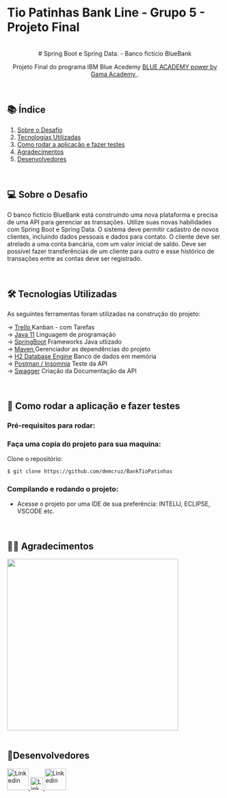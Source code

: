 # Tio Patinhas Bank Line - Grupo 5 - Projeto Final

<br>
<div align=center>   
# Spring Boot e Spring Data. - Banco fictício BlueBank 

Projeto Final do programa IBM Blue Acedemy <a href="https://ibmblueacademy.corporate.gama.academy/"> BLUE ACADEMY power by Gama Academy </a>.

</div><br>

## 📚 Índice
 1. [Sobre o Desafio](#projeto)
 2. [Tecnologias Utilizadas](#tecnologias)
 3. [Como rodar a aplicação e fazer testes](#testes)
 4. [Agradecimentos](#agradecimentos)
 5. [Desenvolvedores](#Devs)



<div id='projeto'/>
<br>

## 💻 Sobre o Desafio

O banco fictício BlueBank está construindo uma nova plataforma e precisa de
uma API para gerenciar as transações. Utilize suas novas habilidades com Spring Boot e
Spring Data.
O sistema deve permitir cadastro de novos clientes, incluindo dados pessoais e
dados para contato. O cliente deve ser atrelado a uma conta bancária, com um valor
inicial de saldo. Deve ser possível fazer transferências de um cliente para outro e esse
histórico de transações entre as contas deve ser registrado.


<div id='tecnologias'/>
<br>

## 🛠 Tecnologias Utilizadas

As seguintes ferramentas foram utilizadas na construção do projeto:

&rarr; <a href="https://trello.com/b/qrTwVK2H/patinhas-bank-line-trabalho-final-ibm-blue-academy"> Trello </a> Kanban - com Tarefas  <br>
&rarr; <a href="https://www.oracle.com/br/java/technologies/javase-jdk11-downloads.html">Java 11</a> Linguagem de programação   <br>
&rarr; <a href="https://spring.io/">SpringBoot</a> Frameworks Java utlizado <br>
&rarr; <a href="https://maven.apache.org/">Maven </a> Gerenciador as dependências do projeto <br>
&rarr; <a href="http://www.h2database.com/html/main.html">H2 Database Engine</a> Banco de dados em memória <br>
&rarr; <a href="https://www.postman.com/">Postman / Insomnia</a> Teste da API  <br>
&rarr; <a href="https://swagger.io/">Swagger</a> Criação da Documentação da API  <br>



<div id='testes'/>

<br>

## 👷 Como rodar a aplicação e fazer testes

### Pré-requisitos para rodar:

### Faça uma copia do projeto para sua maquina:

Clone o repositório:
```bash
$ git clone https://github.com/demcruz/BankTioPatinhas
```

### Compilando e rodando o projeto:
- Acesse o projeto por uma IDE de sua preferência: INTELIJ, ECLIPSE, VSCODE etc.


<div id='agradecimentos'/> 

<br>

## 🤝🏻 Agradecimentos 


<div>
    <a><img width="400" src="https://user-images.githubusercontent.com/41333369/139745995-320962c4-b028-43b3-8ae3-520cc8f9cf88.jpg"></a>
</div>


<div id='Devs'/> 

<br>

## 🤖Desenvolvedores 


<a href="https://www.linkedin.com/in/diegodemcruz/">
                <img src="https://user-images.githubusercontent.com/41333369/140586211-b5503ac9-324b-40ab-9037-cebcadf3b401.png"
                    width="50px" alt="Linkedin" />
            </a>

<a href="https://www.linkedin.com/in/geibatista/">
                <img src="https://user-images.githubusercontent.com/41333369/140586443-46734279-8a6b-478b-b8d9-7b3be794d77a.png"
                    width="30px" alt="Linkedin" />
            </a>
            
 <a href="https://www.linkedin.com/in/rafael-vitor-59ab03194/">
                <img src="https://user-images.githubusercontent.com/41333369/140586571-bc63a439-5547-4bfa-b874-ad3bbe9eb842.png"
                    width="50px" alt="Linkedin" />
            </a>
            
           



